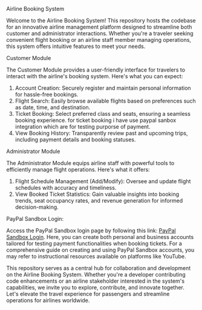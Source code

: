 Airline Booking System

Welcome to the Airline Booking System! This repository hosts the codebase for an innovative airline management platform designed to streamline both customer and administrator interactions. Whether you're a traveler seeking convenient flight booking or an airline staff member managing operations, this system offers intuitive features to meet your needs.

Customer Module

The Customer Module provides a user-friendly interface for travelers to interact with the airline's booking system. Here's what you can expect:

1. Account Creation: Securely register and maintain personal information for hassle-free bookings.
2. Flight Search: Easily browse available flights based on preferences such as date, time, and destination.
3. Ticket Booking: Select preferred class and seats, ensuring a seamless booking experience. for ticket booking i have use paypal sanbox integration which are for testing purporse of payment.
4. View Booking History: Transparently review past and upcoming trips, including payment details and booking statuses.

Administrator Module

The Administrator Module equips airline staff with powerful tools to efficiently manage flight operations. Here's what it offers:

1. Flight Schedule Management (Add/Modify): Oversee and update flight schedules with accuracy and timeliness.
2. View Booked Ticket Statistics: Gain valuable insights into booking trends, seat occupancy rates, and revenue generation for informed decision-making.

PayPal Sandbox Login:

Access the PayPal Sandbox login page by following this link: [PayPal Sandbox Login](https://www.paypal.com/signin?intent=developer&returnUri=https%3A%2F%2Fdeveloper.paypal.com%2Fdeveloper%2Fapplications). Here, you can create both personal and business accounts tailored for testing payment functionalities when booking tickets. For a comprehensive guide on creating and using PayPal Sandbox accounts, you may refer to instructional resources available on platforms like YouTube.

This repository serves as a central hub for collaboration and development on the Airline Booking System. Whether you're a developer contributing code enhancements or an airline stakeholder interested in the system's capabilities, we invite you to explore, contribute, and innovate together. Let's elevate the travel experience for passengers and streamline operations for airlines worldwide.
